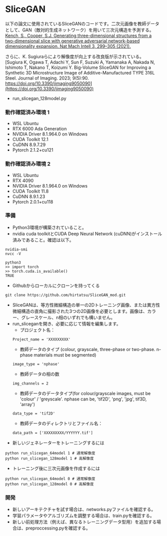 # SliceGAN 

以下の論文に使用されているSliceGANのコードです。二次元画像を教師データとして、GAN（敵対的生成ネットワーク）を用いて三次元構造を予測する。
[Kench, S., Cooper, S.J. Generating three-dimensional structures from a two-dimensional slice with generative adversarial network-based dimensionality expansion. Nat Mach Intell 3, 299–305 (2021).](https://www.nature.com/articles/s42256-021-00322-1)


さらに、K. Sugiuraらにより解像度が向上する改良版が示されている。
[Sugiura K, Ogawa T, Adachi Y, Sun F, Suzuki A, Yamanaka A, Nakada N, Ishimoto T, Nakano T, Koizumi Y. Big-Volume SliceGAN for Improving a Synthetic 3D Microstructure Image of Additive-Manufactured TYPE 316L Steel. Journal of Imaging. 2023; 9(5):90. https://doi.org/10.3390/jimaging9050090](https://doi.org/10.3390/jimaging9050090)
- run_slicegan_128model.py


### 動作確認済み環境 1
- WSL Ubuntu
- RTX 6000 Ada Generation
- NVIDIA Driver 8.1.964.0 on Windows
- CUDA Toolkit 12.1
- CuDNN 8.9.7.29
- Pytorch 2.1.2+cu121
### 動作確認済み環境 2
- WSL Ubuntu
- RTX 4090
- NVIDIA Driver 8.1.964.0 on Windows
- CUDA Toolkit 11.8
- CuDNN 8.9.1.23
- Pytorch 2.0.1+cu118
 

### 準備
- Python3環境が構築されていること。
- nvidia cuda toolkitとCUDA Deep Neural Network (cuDNN)がインストール済みであること。確認は以下。
```
nvidia-smi
nvcc -V

python3
>> import torch
>> torch.cuda.is_available()
TRUE
```
- Githubからローカルにクローンを持ってくる
```
git clone https://github.com/hirtatsu/SliceGAN_mod.git
```
- SliceGANは、等方性微細構造の単一の2Dトレーニング画像、または異方性微細構造の直角に撮影された3つの2D画像を必要とします。画像は、カラー、グレースケール、n相のいずれでも構いません。
- run_sliceganを開き、必要に応じて情報を編集します。
  - プロジェクト名：
  ```
  Project_name = 'XXXXXXXXX'
  ```
  - 教師データのタイプ (colour, grayscale, three-phase or two-phase. n-phase materials must be segmented)
  ```
  image_type = 'nphase'
  ```
  - 教師データの相の数
  ```
  img_channels = 2
  ```
  - 教師データのデータタイプ(for colour/grayscale images, must be 'colour' / 'greyscale'. nphase can be, 'tif2D', 'png', 'jpg', tif3D, 'array')
  ```
  data_type = 'tif2D'
  ```
    - 教師データのディレクトリとファイル名：
  ```
  data_path = ['XXXXXXXXX/YYYYYY.tif']
  ```
- 新しいジェネレーターをトレーニングするには
```
python run_slicegan_64model 1 # 通常解像度
python run_slicegan_128model 1 # 高解像度
```
- トレーニング後に三次元画像を作成するには
```
python run_slicegan_64model 0 # 通常解像度
python run_slicegan_128model 0 # 高解像度
```

### 開発

- 新しいアーキテクチャを試す場合は、networks.pyファイルを確認する。
- 学習パラメータやアルゴリズムを調整する場合は、train.pyを確認する。
- 新しい前処理方法（例えば、異なるトレーニングデータ型用）を追加する場合は、preproccessing.pyを確認する。

